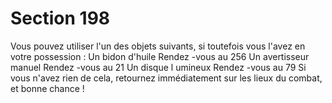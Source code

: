 # Section 198

Vous pouvez utiliser l'un des objets suivants, si toutefois vous
l'avez en votre possession :
Un bidon d'huile       Rendez -vous au 256
Un avertisseur manuel      Rendez -vous au 21
Un disque l umineux       Rendez -vous au 79
Si vous n'avez rien de cela, retournez immédiatement sur les
lieux du combat, et bonne chance !